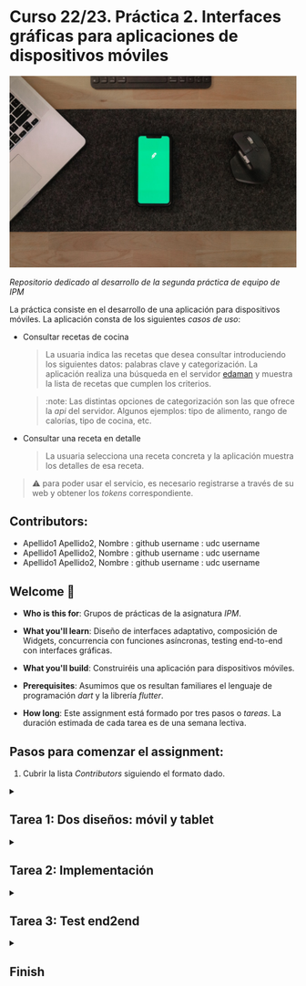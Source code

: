 # Curso 22/23. Práctica 2. Interfaces gráficas para aplicaciones de dispositivos móviles

![Image of the assigment](pexels-andrew-neel-6633920.jpg)

_Repositorio dedicado al desarrollo de la segunda práctica de equipo
de IPM_

La práctica consiste en el desarrollo de una aplicación para
dispositivos móviles. La aplicación consta de los siguientes _casos de
uso_:

  - Consultar recetas de cocina
 
    > La usuaria indica las recetas que desea consultar introduciendo
    > los siguientes datos: palabras clave y categorización. La
    > aplicación realiza una búsqueda en el servidor
    > [edaman](https://www.edamam.com/) y muestra la lista de recetas
    > que cumplen los criterios.
   
    > :note: Las distintas opciones de categorización son las que
    > ofrece la _api_ del servidor. Algunos ejemplos: tipo de
    > alimento, rango de calorías, tipo de cocina, etc.
   
  - Consultar una receta en detalle
 
    > La usuaria selecciona una receta concreta y la aplicación
    > muestra los detalles de esa receta.


> :warning: para poder usar el servicio, es necesario registrarse a
> través de su web y obtener los _tokens_ correspondiente.


## Contributors:

- Apellido1 Apellido2, Nombre : github username : udc username
- Apellido1 Apellido2, Nombre : github username : udc username
- Apellido1 Apellido2, Nombre : github username : udc username


## Welcome :wave:

- **Who is this for**: Grupos de prácticas de la asignatura _IPM_.

- **What you'll learn**: Diseño de interfaces adaptativo, composición
  de Widgets, concurrencia con funciones asíncronas, testing
  end-to-end con interfaces gráficas.

- **What you'll build**: Construiréis una aplicación para dispositivos
  móviles.

- **Prerequisites**: Asumimos que os resultan familiares el lenguaje de
  programación _dart_ y la librería _flutter_.

- **How long**: Este assignment está formado por tres pasos o
  _tareas_. La duración estimada de cada tarea es de una semana
  lectiva.


## Pasos para comenzar el assignment:

1. Cubrir la lista _Contributors_ siguiendo el formato dado.


<details id=1>
<summary><h2>Tarea 1: Dos diseños: móvil y tablet</h2></summary>

### :wrench: Esta tarea tiene las siguientes partes:

  1. Realizar el diseño de la interfaz para los casos de uso indicado.
  
	  - El diseño tiene que incluir diseños adaptados tanto para
        móviles como para tablets.
	  
	    * Al adaptar el diseño a los distintos dispositivos, al menos
          resultarán dos diseños distintos: móvil y tablet.
		  
	    * Cada diseño debe adaptarse realmente al dispositivo. No es
          suficiente, por ejemplo, que la versión de tablet sea una
          versión ampliada de la de móvil.

      - El diseño tiene que incluir los elementos necesarios para la
        gestión de errores, proporcionar la retroalimentación
        necesaria a la usuaria durante las operaciones de E/S, ...
	  
	  - Las pautas para documentar el diseño son las mismas que las
	    pautas de la primera fase de la práctica individual.
		
	  - La documentación del diseño se incorpora al fichero
        `diseño_iu.pdf` de este repositorio.



### :books: Objetivos de aprendizaje:

  - Diseño adaptativo.
  
</details>


<details id=2>
<summary><h2>Tarea 2: Implementación</h2></summary>

### :wrench: Esta tarea tiene las siguientes partes:

  1. Implementar la aplicación siguiendo el diseño de la interfaz
     creado anteriormente.
	 
	   - El lenguaje de programación es dart
	   
	   - La librería gráfica es flutter.

	> :warning: No olvidéis en las operaciones de E/S de informar a la
	> usuaria de todo lo necesario y gestionar los posibles errores.

	> :warning: Actualmente flutter soporta múltiples plataformas: linux,
	> web, android, ios, etc. Dado que el resultado de la práctica es una
	> aplicación móvil, tenéis que cercioraros de que la aplicación
	> funciona como se espera en android o/y ios. La defensa de la
	> práctica también se realizará ejecutando la aplicación en alguna de
	> dichas plataformas.

	> :warning: Los cambios en la implementación deben ir acompañados
	> del cambio correspondiente en el diseño sw y también podría ser
	> necesario un cambio en el diseño de la interfaz gráfica de usuaria
	> (_IGU_). En ambos casos, los commits correspondientes debe incluir
	> las modificaciones de dichos diseños.

	> **Note** Tanto para el desarrollo como para la presentación de la
	> aplicación podéis usar un emulador y/o un dispositivo real. En caso
	> de usar un dispositivo real, os resultará muy útil una aplicación
	> como [scrcpy](https://github.com/Genymobile/scrcpy)

	> **Note** En este repositorio se incluye un fichero
	> `edaman.dart`. El fichero contiene el código para una aplicación
	> _CLI_ que realiza consultas al servidor _edaman_. Podéis usar el
	> código como consideréis conveniente para el desarrollo de la
	> práctica.


### :books: Objetivos de aprendizaje:

  - Composición de widgets.
  
  - Patrones de manejo de estado no-MVC.
  
</details>



<details id=3>
<summary><h2>Tarea 3: Test end2end</h2></summary>

### :wrench: Esta tarea tiene las siguientes partes:

  1. Implementar los tests _end to end_ para los distintos casos de la
     aplicación.

     - Los tests también deben cubrir los errores de E/S.

### :books: Objetivos de aprendizaje:

  - Tests end to end con interfaces gráficas.

</details>


<details id=X>
<summary><h2>Finish</h2></summary>

_Congratulations friend, you've completed this assignment!_

Una vez terminada la práctica no olvidéis revisar el contenido del
repositorio en Github y comprobar su correcto funcionamiento antes de
realizar la defensa.

</details>

